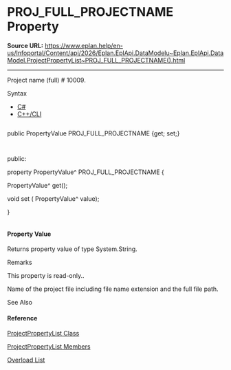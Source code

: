 # PROJ_FULL_PROJECTNAME Property

**Source URL:** https://www.eplan.help/en-us/Infoportal/Content/api/2026/Eplan.EplApi.DataModelu~Eplan.EplApi.DataModel.ProjectPropertyList~PROJ_FULL_PROJECTNAME().html

---

Project name (full) # 10009.

Syntax

- [C#](#i-syntax-CS)
- [C++/CLI](#i-syntax-CPP2005)

```
```
public PropertyValue PROJ_FULL_PROJECTNAME {get; set;}
```
```

```
```
public:
property PropertyValue^ PROJ_FULL_PROJECTNAME {
   PropertyValue^ get();
   void set (    PropertyValue^ value);
}
```
```

#### Property Value

Returns property value of type System.String.

Remarks

This property is read-only..

Name of the project file including file name extension and the full file path.



See Also

#### Reference

[ProjectPropertyList Class](Eplan.EplApi.DataModelu~Eplan.EplApi.DataModel.ProjectPropertyList.html)
  
[ProjectPropertyList Members](Eplan.EplApi.DataModelu~Eplan.EplApi.DataModel.ProjectPropertyList_members.html)
  
[Overload List](Eplan.EplApi.DataModelu~Eplan.EplApi.DataModel.ProjectPropertyList~PROJ_FULL_PROJECTNAME.html)